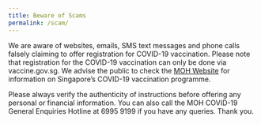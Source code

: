 ```yaml
---
title: Beware of Scams
permalink: /scam/
---
```

We are aware of websites, emails, SMS text messages and phone calls falsely claiming to offer registration for COVID-19 vaccination. Please note that registration for the COVID-19 vaccination can only be done via vaccine.gov.sg. We advise the public to check the [MOH Website](https://www.moh.gov.sg/covid-19/vaccination) for information on Singapore’s COVID-19 vaccination programme. 

Please always verify the authenticity of instructions before offering any personal or financial information. You can also call the MOH COVID-19 General Enquiries Hotline at 6995 9199 if you have any queries. Thank you.